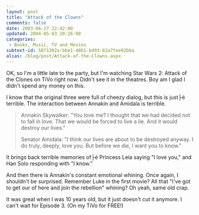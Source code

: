 ```yaml
---
layout: post
title: "Attack of the Clowns"
comments: false
date: 2003-06-27 22:42:00
updated: 2004-05-03 20:26:00
categories:
 - Books, Music, TV and Movies
subtext-id: 5871302a-bbe1-40b1-b493-82a7fee92bba
alias: /blog/post/Attack-of-the-Clowns.aspx
---
```



OK, so I'm a little late to the party, but I'm watching Star Wars 2: Attack of the Clones on TiVo right now. Didn't see it in the theatres. Boy am I glad I didn't spend any money on this.

I know that the original three were full of cheezy dialog, but this is just├é terrible. The interaction between Annakin and Amidala is terrible. 

> Annakin Skywalker: "You love me? I thought that we had decided not to fall in love. That we would be forced to live a lie. And it would destroy our lives."
> 
> Senator Amidala: "I think our lives are about to be destroyed anyway. I do truly, deeply, love you. But before we die, I want you to know."

It brings back terrible memories of├é Princess Leia saying "I love you," and Han Solo responding with "I know."

And then there is Annakin's constant emotional whining. Once again, I shouldn't be surprised. Remember Luke in the first movie? All that "I've got to get our of here and join the rebellion" whining? Oh yeah, same old crap.

It was great when I was 10 years old, but it just doesn't cut it anymore. I can't wait for Episode 3. (On my TiVo for FREE!)
